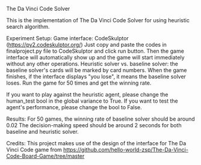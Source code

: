 The Da Vinci Code Solver

This is the implementation of The Da Vinci Code Solver for using heuristic search algorithm.

Experiment Setup:
Game interface: CodeSkulptor (https://py2.codeskulptor.org/) Just copy and paste the codes in finalproject.py file to CodeSkulptor and click run button. Then the game interface will automatically show up and the game will start immediately without any other operations.
Heuristic solver vs. baseline solver: the baseline solver's cards will be marked by card numbers. When the game finishes, if the interface displays "you lose", it means the baseline solver loses.
Run the game for 50 times and get the winning rate.

If you want to play against the heuristic agent, please change the human_test bool in the global variance to True. If you want to test the agent's performance, please change the bool to False.

Results:
For 50 games, the winning rate of baseline solver should be around 0.02
The decision-making speed should be around 2 seconds for both baseline and heuristic solver.

Credits:
This project makes use of the design of the interface for The Da Vinci Code game from https://github.com/hello-world-zsp/The-Da-Vinci-Code-Board-Game/tree/master
